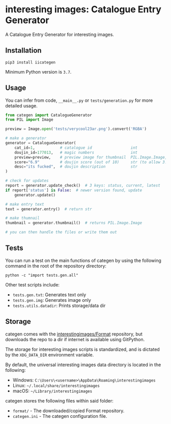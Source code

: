 # interesting images: Catalogue Entry Generator

A Catalogue Entry Generator for interesting images.

## Installation

```
pip3 install iicategen
```

Minimum Python version is `3.7`.

## Usage

You can infer from code, `__main__.py` or `tests/generation.py` for more detailed usage.

```python
from categen import CatalogueGenerator
from PIL import Image

preview = Image.open('tests/verycool23ar.png').convert('RGBA')

# make a generator
generator = CatalogueGenerator(
    cat_id=1,           # catalogue id                 int
    doujin_id=177013,   # magic numbers                int
    preview=preview,    # preview image for thumbnail  PIL.Image.Image,
    score="6.9"         # doujin score (out of 10)     str (to allow 3.5 or meh)
    desc="its fucked",  # doujin description           str
)

# check for updates
report = generator.update_check()  # 3 keys: status, current, latest
if report['status'] is False:  # newer version found, update
    generator.update()

# make entry text
text = generator.entry()  # return str

# make thumnail
thumbnail = generator.thumbnail()  # returns PIL.Image.Image

# you can then handle the files or write them out
```

## Tests

You can run a test on the main functions of categen by using the following command
in the root of the repository directory:

`python -c "import tests.gen.all"`

Other test scripts include:

- `tests.gen.txt`: Generates text only
- `tests.gen.img`: Generates image only
- `tests.utils.datadir`: Prints storage/data dir

## Storage

categen comes with the
[interestingimages/Format]('https://github.com/interestingimages/Format')
repository, but downloads the repo to a dir if internet is available using GitPython.

The storage for interesting images scripts is standardized, and is dictated by the
`XDG_DATA_DIR` environment variable.

By default, the universal interesting images data directory is located in the following:

- Windows: `C:\Users\<username>\AppData\Roaming\interestingimages`
- Linux: `~/.local/share/interestingimages`
- macOS: `~/Library/interestingimages`

categen stores the following files within said folder:

- `format/` - The downloaded/copied Format repository.
- `categen.ini` - The categen configuration file.
